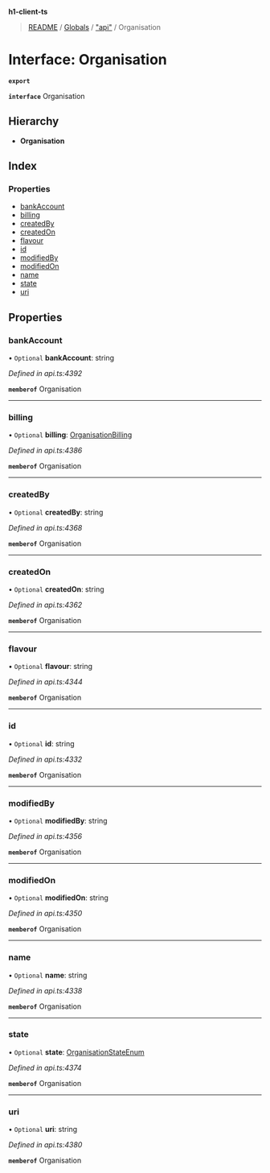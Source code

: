 **h1-client-ts**

> [README](../README.md) / [Globals](../globals.md) / ["api"](../modules/_api_.md) / Organisation

# Interface: Organisation

**`export`** 

**`interface`** Organisation

## Hierarchy

* **Organisation**

## Index

### Properties

* [bankAccount](_api_.organisation.md#bankaccount)
* [billing](_api_.organisation.md#billing)
* [createdBy](_api_.organisation.md#createdby)
* [createdOn](_api_.organisation.md#createdon)
* [flavour](_api_.organisation.md#flavour)
* [id](_api_.organisation.md#id)
* [modifiedBy](_api_.organisation.md#modifiedby)
* [modifiedOn](_api_.organisation.md#modifiedon)
* [name](_api_.organisation.md#name)
* [state](_api_.organisation.md#state)
* [uri](_api_.organisation.md#uri)

## Properties

### bankAccount

• `Optional` **bankAccount**: string

*Defined in api.ts:4392*

**`memberof`** Organisation

___

### billing

• `Optional` **billing**: [OrganisationBilling](_api_.organisationbilling.md)

*Defined in api.ts:4386*

**`memberof`** Organisation

___

### createdBy

• `Optional` **createdBy**: string

*Defined in api.ts:4368*

**`memberof`** Organisation

___

### createdOn

• `Optional` **createdOn**: string

*Defined in api.ts:4362*

**`memberof`** Organisation

___

### flavour

• `Optional` **flavour**: string

*Defined in api.ts:4344*

**`memberof`** Organisation

___

### id

• `Optional` **id**: string

*Defined in api.ts:4332*

**`memberof`** Organisation

___

### modifiedBy

• `Optional` **modifiedBy**: string

*Defined in api.ts:4356*

**`memberof`** Organisation

___

### modifiedOn

• `Optional` **modifiedOn**: string

*Defined in api.ts:4350*

**`memberof`** Organisation

___

### name

• `Optional` **name**: string

*Defined in api.ts:4338*

**`memberof`** Organisation

___

### state

• `Optional` **state**: [OrganisationStateEnum](../enums/_api_.organisationstateenum.md)

*Defined in api.ts:4374*

**`memberof`** Organisation

___

### uri

• `Optional` **uri**: string

*Defined in api.ts:4380*

**`memberof`** Organisation
